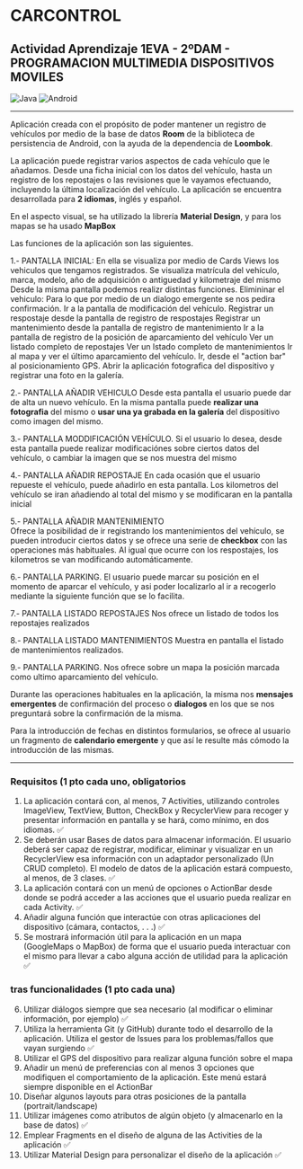 # CARCONTROL
## Actividad Aprendizaje 1EVA - 2ºDAM - PROGRAMACION MULTIMEDIA DISPOSITIVOS MOVILES

![Java](https://img.shields.io/badge/Java-red?style=for-the-badge&logo=Java&logoColor=white)
![Android](https://img.shields.io/badge/androidstudio-green?style=for-the-badge&logo=androidstudio&logoColor=white)

***

Aplicación creada con el propósito de poder mantener un registro de vehículos por medio
de la base de datos **Room** de la biblioteca de persistencia de Android, con la ayuda de la dependencia de
**Loombok**.

La aplicación puede registrar varios aspectos de cada vehículo que le añadamos. Desde
una ficha inicial con los datos del vehículo, hasta un registro de los repostajes o las
revisiones que le vayamos efectuando, incluyendo la última localización del vehículo.
La aplicación se encuentra desarrollada para **2 idiomas**, inglés y español.

En el aspecto visual, se ha utilizado la librería **Material Design**, y para los mapas se ha usado
**MapBox**

Las funciones de la aplicación son las siguientes.

1.- PANTALLA INICIAL:
    En ella se visualiza por medio de Cards Views los vehiculos que tengamos registrados. Se visualiza matrícula
    del vehículo, marca, modelo, año de adquisición o antiguedad y kilometraje del mismo
    Desde la misma pantalla podemos realizr distintas funciones.
    Elimininar el vehiculo: Para lo que por medio de un dialogo emergente se nos pedira confirmación.
    Ir a la pantalla de modificación del vehículo.
    Registrar un respostaje desde la pantalla de registro de respostajes
    Registrar un mantenimiento desde la pantalla de registro de mantenimiento
    Ir a la pantalla de registro de la posición de aparcamiento del vehículo
    Ver un listado completo de repostajes
    Ver un lstado completo de mantenimientos
    Ir al mapa y ver el último aparcamiento del vehículo.
    Ir, desde el "action bar" al posicionamiento GPS.
    Abrir la aplicación fotografica del dispositivo y registrar una foto en la galería.

2.- PANTALLA AÑADIR VEHICULO
    Desde esta pantalla el usuario puede dar de alta un nuevo vehículo. En la misma pantalla puede 
    **realizar una fotografia** del mismo o **usar una ya grabada en la galería** del dispositivo como
    imagen del mismo.

3.- PANTALLA MODDIFICACIÓN VEHÍCULO.
    Si el usuario lo desea, desde esta pantalla puede realizar modificaciónes sobre ciertos datos del
    vehículo, o cambiar la imagen que se nos muestra del mismo

4.- PANTALLA AÑADIR REPOSTAJE
    En cada ocasión que el usuario repueste el vehículo, puede añadirlo en esta pantalla. Los kilometros 
    del vehículo se iran añadiendo al total del mismo y se modificaran en la pantalla inicial

5.- PANTALLA AÑADIR MANTENIMIENTO   
    Ofrece la posibilidad de ir registrando los mantenimientos del vehículo, se pueden introducir ciertos
    datos y se ofrece una serie de **checkbox** con las operaciones más habituales.
    Al igual que ocurre con los respostajes, los kilometros se van modificando automáticamente.

6.- PANTALLA PARKING.
    El usuario puede marcar su posición en el momento de aparcar el vehículo, y asi poder localizarlo 
    al ir a recogerlo mediante la siguiente función que se lo facilita.

7.- PANTALLA LISTADO REPOSTAJES
    Nos ofrece un listado de todos los repostajes realizados

8.- PANTALLA LISTADO MANTENIMIENTOS
    Muestra en pantalla el listado de mantenimientos realizados.

9.- PANTALLA PARKING.
    Nos ofrece sobre un mapa la posición marcada como ultimo aparcamiento del vehículo.

Durante las operaciones habituales en la aplicación, la misma nos **mensajes emergentes** de confirmación del
proceso o **dialogos** en los que se nos preguntará sobre la confirmación de la misma.

Para la introducción de fechas en distintos formularios, se ofrece al usuario un fragmento de **calendario emergente** y que
así le resulte más cómodo la introducción de las mismas.

***

### Requisitos (1 pto cada uno, obligatorios

1. La aplicación contará con, al menos, 7 Activities, utilizando controles ImageView,
TextView, Button, CheckBox y RecyclerView para recoger y presentar información
en pantalla y se hará, como mínimo, en dos idiomas. ✅
2. Se deberán usar Bases de datos para almacenar información. El usuario deberá ser
capaz de registrar, modificar, eliminar y visualizar en un RecyclerView esa
información con un adaptador personalizado (Un CRUD completo). El modelo de
datos de la aplicación estará compuesto, al menos, de 3 clases. ✅
3. La aplicación contará con un menú de opciones o ActionBar desde donde se podrá
acceder a las acciones que el usuario pueda realizar en cada Activity. ✅
4. Añadir alguna función que interactúe con otras aplicaciones del dispositivo (cámara,
contactos, . . .) ✅
5. Se mostrará información útil para la aplicación en un mapa (GoogleMaps o
MapBox) de forma que el usuario pueda interactuar con el mismo para llevar a cabo
alguna acción de utilidad para la aplicación ✅

### tras funcionalidades (1 pto cada una)

6. Utilizar diálogos siempre que sea necesario (al modificar o eliminar información,
por ejemplo) ✅
7. Utiliza la herramienta Git (y GitHub) durante todo el desarrollo de la aplicación.
Utiliza el gestor de Issues para los problemas/fallos que vayan surgiendo ✅
8. Utilizar el GPS del dispositivo para realizar alguna función sobre el mapa
9. Añadir un menú de preferencias con al menos 3 opciones que modifiquen el
   comportamiento de la aplicación. Este menú estará siempre disponible en el
   ActionBar
10. Diseñar algunos layouts para otras posiciones de la pantalla (portrait/landscape)
11. Utilizar imágenes como atributos de algún objeto (y almacenarlo en la base de
   datos) ✅
12. Emplear Fragments en el diseño de alguna de las Activities de la aplicación ✅
13. Utilizar Material Design para personalizar el diseño de la aplicación ✅